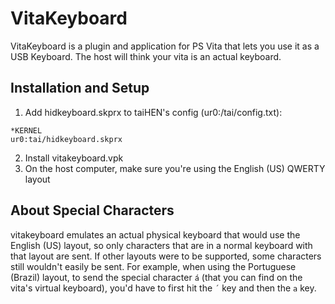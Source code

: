 # VitaKeyboard
VitaKeyboard is a plugin and application for PS Vita that lets you use it as a USB Keyboard. The host will think your vita is an actual keyboard.

## Installation and Setup
1. Add hidkeyboard.skprx to taiHEN's config (ur0:/tai/config.txt):
```
*KERNEL
ur0:tai/hidkeyboard.skprx
```
2. Install vitakeyboard.vpk
3. On the host computer, make sure you're using the English (US) QWERTY layout

## About Special Characters
vitakeyboard emulates an actual physical keyboard that would use the English (US) layout, so only characters that are in a normal keyboard with that layout are sent.
If other layouts were to be supported, some characters still wouldn't easily be sent. For example, when using the Portuguese (Brazil) layout, to send the special character `á` (that you can find on the vita's virtual keyboard), you'd have to first hit the `´` key and then the `a` key.